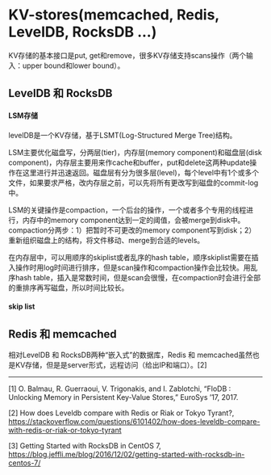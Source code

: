 # KV-stores(memcached, Redis, LevelDB, RocksDB ...)

KV存储的基本接口是put, get和remove，很多KV存储支持scans操作（两个输入：upper bound和lower bound）。



## LevelDB 和 RocksDB

#### LSM存储

levelDB是一个KV存储，基于LSMT(Log-Structured Merge Tree)结构。

LSM主要优化磁盘写，分两层(tier)，内存层(memory component)和磁盘层(disk component)，内存层主要用来作cache和buffer，put和delete这两种update操作在这里进行并迅速返回。磁盘层有分为很多层(level)，每个level中有1个或多个文件，如果要求严格，改内存层之前，可以先将所有更改写到磁盘的commit-log中。

LSM的关键操作是compaction，一个后台的操作，一个或者多个专用的线程进行，内存中的memory component达到一定的阈值，会被merge到disk中。compaction分两步：1）把暂时不可更改的memory component写到disk；2）重新组织磁盘上的结构，将文件移动、merge到合适的levels。

在内存层中，可以用顺序的skiplist或者乱序的hash table，顺序skiplist需要在插入操作时用log时间进行排序，但是scan操作和compaction操作会比较快。用乱序hash table，插入是常数时间，但是scan会很慢，在compaction时会进行全部的重排序再写磁盘，所以时间比较长。

#### skip list


## Redis 和 memcached

相对LevelDB 和 RocksDB两种“嵌入式”的数据库，Redis 和 memcached虽然也是KV存储，但是是server形式，远程访问（给出IP和端口）。[2]

---

[1] O. Balmau, R. Guerraoui, V. Trigonakis, and I. Zablotchi, “FloDB : Unlocking Memory in Persistent Key-Value Stores,” EuroSys ’17, 2017.

[2] How does Leveldb compare with Redis or Riak or Tokyo Tyrant?, https://stackoverflow.com/questions/6101402/how-does-leveldb-compare-with-redis-or-riak-or-tokyo-tyrant

[3] Getting Started with RocksDB in CentOS 7, https://blog.jeffli.me/blog/2016/12/02/getting-started-with-rocksdb-in-centos-7/